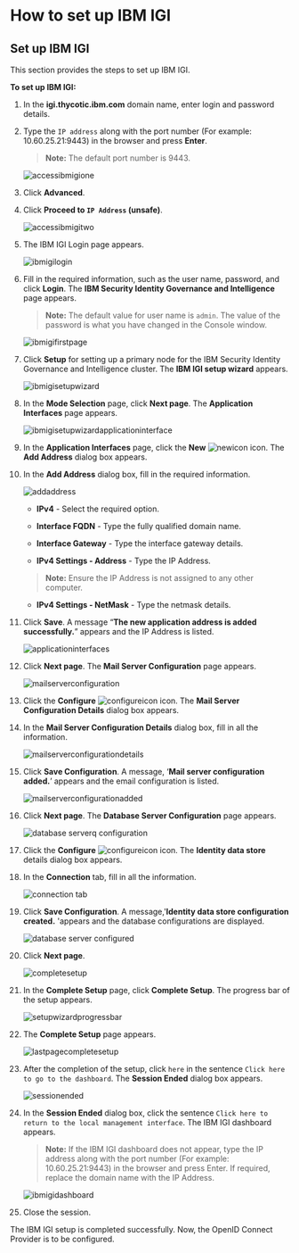 [title]: # (How to set up IBM IGI)
[tags]: # (introduction)
[priority]: # (103)
# How to set up IBM IGI

## Set up IBM IGI
This section provides the steps to set up IBM IGI.

__To set up IBM IGI:__

1. In the __igi.thycotic.ibm.com__ domain name, enter login and password details.

1. Type the `IP address` along with the port number (For example: 10.60.25.21:9443) in the browser and press __Enter__.

   >**Note:** The default port number is 9443.

   ![accessibmigione](images/accessibmigione.png)

1. Click __Advanced__.
1. Click __Proceed to `IP Address` (unsafe)__.

   ![accessibmigitwo](images/accessibmigitwo.png)

1. The IBM IGI Login page appears.

   ![ibmigilogin](images/ibmigilogin.png)
1. Fill in the required information, such as the user name, password, and click __Login__. The __IBM Security Identity Governance and Intelligence__ page appears.

   >__Note:__ The default value for user name is `admin`. The value of the password is what you have changed in the Console window.

   ![ibmigifirstpage](images/ibmigifirstpage.png)
1. Click __Setup__ for setting up a primary node for the IBM Security Identity Governance and Intelligence cluster. The __IBM IGI setup wizard__ appears.

   ![ibmigisetupwizard](images/ibmigisetupwizard.png)
1. In the __Mode Selection__ page, click __Next page__. The __Application Interfaces__ page appears.

   ![ibmigisetupwizardapplicationinterface](images/ibmigisetupwizardapplicationinterface.png)
1. In the __Application Interfaces__ page, click the __New__ ![newicon](images/newicon.png) icon. The __Add Address__ dialog box appears.
1. In the __Add Address__ dialog box, fill in the required information.

   ![addaddress](images/addaddress.png)

    * __IPv4__ - Select the required option.

    * __Interface FQDN__ - Type the fully qualified domain name.

    * __Interface Gateway__ - Type the interface gateway details.

    * __IPv4 Settings - Address__ - Type the IP Address.

   >**Note:** Ensure the IP Address is not assigned to any other computer.

    * __IPv4 Settings - NetMask__ - Type the netmask details.

1. Click __Save__. A message “__The new application address is added successfully.__” appears and the IP Address is listed.

   ![applicationinterfaces](images/applicationinterfaces.png)
1. Click __Next page__. The __Mail Server Configuration__ page appears.

   ![mailserverconfiguration](images/mailserverconfiguration.png)
1. Click the __Configure__ ![configureicon](images/configureicon.png) icon. The __Mail Server Configuration Details__ dialog box appears.
1. In the __Mail Server Configuration Details__ dialog box, fill in all the information.

   ![mailserverconfigurationdetails](images/mailserverconfigurationdetails.png)
1. Click __Save Configuration__. A message, ‘__Mail server configuration added.__’ appears and the email configuration is listed.

   ![mailserverconfigurationadded](images/mailserverconfigurationadded.png)
1. Click __Next page__. The __Database Server Configuration__ page appears.

   ![database serverq configuration](images/databaseserverqconfiguration.png)
1. Click the __Configure__ ![configureicon](images/configureicon.png) icon. The __Identity data store__ details dialog box appears.
1. In the __Connection__ tab, fill in all the information.

   ![connection tab](images/connectiontab.png)
1. Click __Save Configuration__. A message,'__Identity data store configuration created.__ 'appears and the database configurations are displayed.

   ![database server configured](images/dbserverconfigured.png)
1. Click __Next page__.

   ![completesetup](images/completesetup.png)
1. In the __Complete Setup__ page, click __Complete Setup__. The progress bar of the setup appears.

   ![setupwizardprogressbar](images/setupwizardprogressbar.png)
1. The __Complete Setup__ page appears.

   ![lastpagecompletesetup](images/lastpagecompletesetup.png)
1. After the completion of the setup, click `here` in the sentence `Click here to go to the dashboard`. The __Session Ended__ dialog box appears.

   ![sessionended](images/sessionended.png)
1. In the __Session Ended__ dialog box, click the sentence `Click here to return to the local management interface`. The IBM IGI dashboard appears.

   >**Note:** If the IBM IGI dashboard does not appear, type the IP address along with the port number (For example: 10.60.25.21:9443) in the browser and press Enter. If required, replace the domain name with the IP Address.

   ![ibmigidashboard](images/ibmigidashboard.png)
1. Close the session.

The IBM IGI setup is completed successfully. Now, the OpenID Connect Provider is to be configured.
